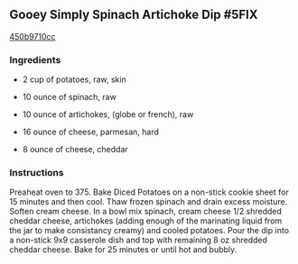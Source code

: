 ## Gooey Simply Spinach Artichoke Dip #5FIX

[450b9710cc](http://www.food.com/recipe/gooey-simply-spinach-artichoke-dip-5fix-497019)

### Ingredients

 - 2 cup of potatoes, raw, skin

 - 10 ounce of spinach, raw

 - 10 ounce of artichokes, (globe or french), raw

 - 16 ounce of cheese, parmesan, hard

 - 8 ounce of cheese, cheddar

### Instructions

Preaheat oven to 375. Bake Diced Potatoes on a non-stick cookie sheet for 15 minutes and then cool. Thaw frozen spinach and drain excess moisture. Soften cream cheese. In a bowl mix spinach, cream cheese 1/2 shredded cheddar cheese, artichokes (adding enough of the marinating liquid from the jar to make consistancy creamy) and cooled potatoes. Pour the dip into a non-stick 9x9 casserole dish and top with remaining 8 oz shredded cheddar cheese. Bake for 25 minutes or until hot and bubbly.